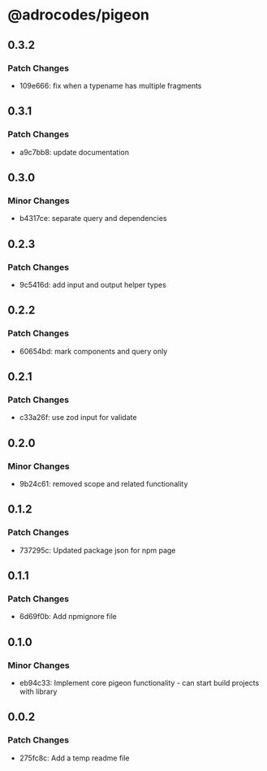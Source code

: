 # @adrocodes/pigeon

## 0.3.2

### Patch Changes

- 109e666: fix when a typename has multiple fragments

## 0.3.1

### Patch Changes

- a9c7bb8: update documentation

## 0.3.0

### Minor Changes

- b4317ce: separate query and dependencies

## 0.2.3

### Patch Changes

- 9c5416d: add input and output helper types

## 0.2.2

### Patch Changes

- 60654bd: mark components and query only

## 0.2.1

### Patch Changes

- c33a26f: use zod input for validate

## 0.2.0

### Minor Changes

- 9b24c61: removed scope and related functionality

## 0.1.2

### Patch Changes

- 737295c: Updated package json for npm page

## 0.1.1

### Patch Changes

- 6d69f0b: Add npmignore file

## 0.1.0

### Minor Changes

- eb94c33: Implement core pigeon functionality - can start build projects with library

## 0.0.2

### Patch Changes

- 275fc8c: Add a temp readme file
